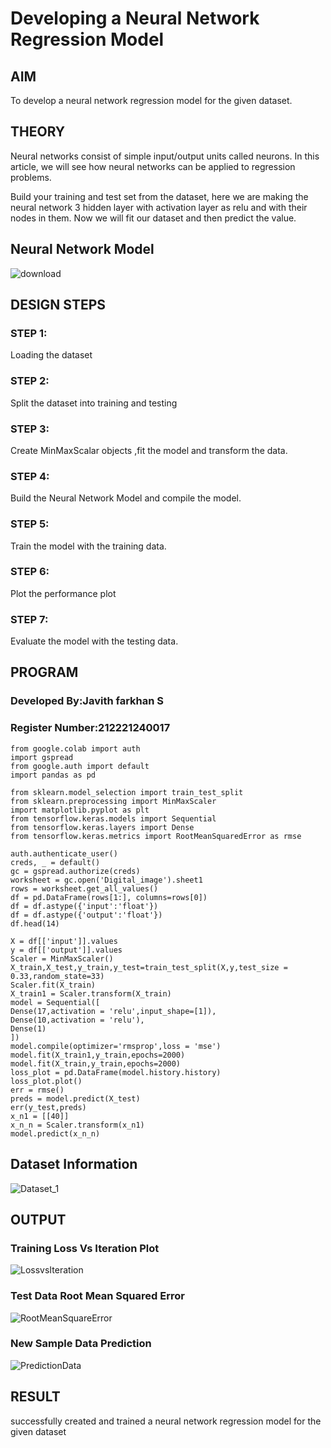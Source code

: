 # Developing a Neural Network Regression Model

## AIM

To develop a neural network regression model for the given dataset.

## THEORY


Neural networks consist of simple input/output units called neurons. In this article, we will see how neural networks can be applied to regression problems.

Build your training and test set from the dataset, here we are making the neural network 3 hidden layer with activation layer as relu and with their nodes in them. Now we will fit our dataset and then predict the value.

## Neural Network Model

![download](https://user-images.githubusercontent.com/94296805/225692901-0f44c616-0d7b-41e8-8b03-30acbd36780e.png)



## DESIGN STEPS

### STEP 1:

Loading the dataset

### STEP 2:

Split the dataset into training and testing

### STEP 3:

Create MinMaxScalar objects ,fit the model and transform the data.

### STEP 4:

Build the Neural Network Model and compile the model.

### STEP 5:

Train the model with the training data.

### STEP 6:

Plot the performance plot

### STEP 7:

Evaluate the model with the testing data.

## PROGRAM


### Developed By:Javith farkhan S

### Register Number:212221240017
```
from google.colab import auth
import gspread
from google.auth import default
import pandas as pd

from sklearn.model_selection import train_test_split
from sklearn.preprocessing import MinMaxScaler
import matplotlib.pyplot as plt
from tensorflow.keras.models import Sequential 
from tensorflow.keras.layers import Dense
from tensorflow.keras.metrics import RootMeanSquaredError as rmse

auth.authenticate_user()
creds, _ = default()
gc = gspread.authorize(creds)
worksheet = gc.open('Digital_image').sheet1
rows = worksheet.get_all_values()
df = pd.DataFrame(rows[1:], columns=rows[0])
df = df.astype({'input':'float'})
df = df.astype({'output':'float'})
df.head(14)

X = df[['input']].values
y = df[['output']].values
Scaler = MinMaxScaler()
X_train,X_test,y_train,y_test=train_test_split(X,y,test_size = 0.33,random_state=33)
Scaler.fit(X_train)
X_train1 = Scaler.transform(X_train)
model = Sequential([
Dense(17,activation = 'relu',input_shape=[1]),
Dense(10,activation = 'relu'),
Dense(1)
])
model.compile(optimizer='rmsprop',loss = 'mse')
model.fit(X_train1,y_train,epochs=2000)
model.fit(X_train,y_train,epochs=2000)
loss_plot = pd.DataFrame(model.history.history)
loss_plot.plot()
err = rmse()
preds = model.predict(X_test)
err(y_test,preds)
x_n1 = [[40]]
x_n_n = Scaler.transform(x_n1)
model.predict(x_n_n)

```

## Dataset Information

![Dataset_1](https://user-images.githubusercontent.com/94296805/225693193-e4f5374f-752a-4d3d-b293-26183d2741cc.png)



## OUTPUT

### Training Loss Vs Iteration Plot

![LossvsIteration](https://user-images.githubusercontent.com/94296805/225693264-d98cc059-c876-4cb1-80cc-2be0594bd64f.png)



### Test Data Root Mean Squared Error

![RootMeanSquareError](https://user-images.githubusercontent.com/94296805/225693320-6392f858-9c50-4bc6-900c-09d3f980d827.png)



### New Sample Data Prediction


![PredictionData](https://user-images.githubusercontent.com/94296805/225693360-7b8dd3fe-df8c-41ac-a224-ba9b7d0f7a3e.png)


## RESULT

successfully created and trained a neural network regression model for the given dataset
